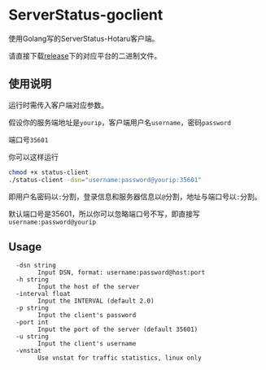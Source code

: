 # ServerStatus-goclient

使用Golang写的ServerStatus-Hotaru客户端。

请直接下载[release](https://github.com/cokemine/ServerStatus-goclient/releases)下的对应平台的二进制文件。

## 使用说明

运行时需传入客户端对应参数。

假设你的服务端地址是`yourip`，客户端用户名`username`，密码`password`

端口号`35601`

你可以这样运行

```bash
chmod +x status-client
./status-client -dsn="username:password@yourip:35601"
```

即用户名密码以`:`分割，登录信息和服务器信息以`@`分割，地址与端口号以`:`分割。

默认端口号是35601，所以你可以忽略端口号不写，即直接写`username:password@yourip`

## Usage

```
  -dsn string
        Input DSN, format: username:password@host:port
  -h string
        Input the host of the server
  -interval float
        Input the INTERVAL (default 2.0)
  -p string
        Input the client's password
  -port int
        Input the port of the server (default 35601)
  -u string
        Input the client's username
  -vnstat
        Use vnstat for traffic statistics, linux only
```

